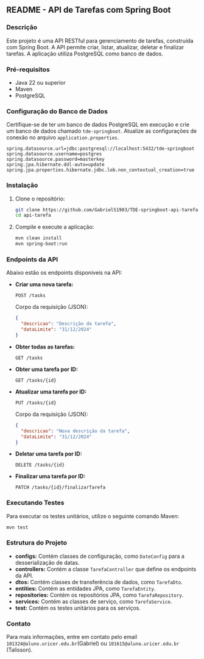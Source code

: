 ## README - API de Tarefas com Spring Boot

### Descrição

Este projeto é uma API RESTful para gerenciamento de tarefas, construída com Spring Boot. A API permite criar, listar, atualizar, deletar e finalizar tarefas. A aplicação utiliza PostgreSQL como banco de dados.

### Pré-requisitos

- Java 22 ou superior
- Maven
- PostgreSQL

### Configuração do Banco de Dados

Certifique-se de ter um banco de dados PostgreSQL em execução e crie um banco de dados chamado `tde-springboot`. Atualize as configurações de conexão no arquivo `application.properties`.

```properties
spring.datasource.url=jdbc:postgresql://localhost:5432/tde-springboot
spring.datasource.username=postgres
spring.datasource.password=masterkey
spring.jpa.hibernate.ddl-auto=update
spring.jpa.properties.hibernate.jdbc.lob.non_contextual_creation=true
```

### Instalação

1. Clone o repositório:

   ```sh
   git clone https://github.com/GabrielS1903/TDE-springboot-api-tarefa
   cd api-tarefa
   ```

2. Compile e execute a aplicação:

   ```sh
   mvn clean install
   mvn spring-boot:run
   ```

### Endpoints da API

Abaixo estão os endpoints disponíveis na API:

- **Criar uma nova tarefa:**

  ```http
  POST /tasks
  ```
  Corpo da requisição (JSON):
  ```json
  {
    "descricao": "Descrição da tarefa",
    "dataLimite": "31/12/2024"
  }
  ```

- **Obter todas as tarefas:**

  ```http
  GET /tasks
  ```

- **Obter uma tarefa por ID:**

  ```http
  GET /tasks/{id}
  ```

- **Atualizar uma tarefa por ID:**

  ```http
  PUT /tasks/{id}
  ```
  Corpo da requisição (JSON):
  ```json
  {
    "descricao": "Nova descrição da tarefa",
    "dataLimite": "31/12/2024"
  }
  ```

- **Deletar uma tarefa por ID:**

  ```http
  DELETE /tasks/{id}
  ```

- **Finalizar uma tarefa por ID:**

  ```http
  PATCH /tasks/{id}/finalizarTarefa
  ```

### Executando Testes

Para executar os testes unitários, utilize o seguinte comando Maven:

```sh
mvn test
```

### Estrutura do Projeto

- **configs:** Contém classes de configuração, como `DateConfig` para a desserialização de datas.
- **controllers:** Contém a classe `TarefaController` que define os endpoints da API.
- **dtos:** Contém classes de transferência de dados, como `TarefaDto`.
- **entities:** Contém as entidades JPA, como `TarefaEntity`.
- **repositories:** Contém os repositórios JPA, como `TarefaRepository`.
- **services:** Contém as classes de serviço, como `TarefaService`.
- **test:** Contém os testes unitários para os serviços.

### Contato

Para mais informações, entre em contato pelo email `101324@aluno.uricer.edu.br`(Gabriel) ou `101615@aluno.uricer.edu.br` (Talisson).
